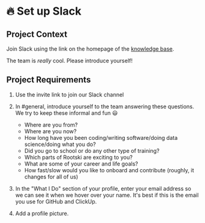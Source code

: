 # 🔥 Set up Slack

## Project Context

Join Slack using the link on the homepage of the [knowledge base](https://docs.rootski.io/).

The team is *really* cool. Please introduce yourself!

## Project Requirements

1. Use the invite link to join our Slack channel

2. In #general, introduce yourself to the team answering these questions. We try to keep these informal and fun 😃

   - Where are you from?
   - Where are you now?
   - How long have you been coding/writing software/doing data science/doing what you do?
   - Did you go to school or do any other type of training?
   - Which parts of Rootski are exciting to you?
   - What are some of your career and life goals?
   - How fast/slow would you like to onboard and contribute (roughly, it changes for all of us)

3. In the "What I Do" section of your profile, enter your email address so we can see it when we hover over your name. It's best if this is the email you use for GitHub and ClickUp.

4. Add a profile picture.
